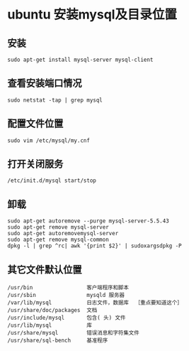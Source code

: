# ubuntu 安装mysql及目录位置

## 安装

```
sudo apt-get install mysql-server mysql-client
```

 

## 查看安装端口情况

```
sudo netstat -tap | grep mysql
```

 

## 配置文件位置

```
sudo vim /etc/mysql/my.cnf
```

 

## 打开关闭服务

```
/etc/init.d/mysql start/stop
```

 

## 卸载

```
sudo apt-get autoremove --purge mysql-server-5.5.43  
sudo apt-get remove mysql-server  
sudo apt-get autoremovemysql-server  
sudo apt-get remove mysql-common  
dpkg -l | grep ^rc| awk '{print $2}' | sudoxargsdpkg -P  
```

 

## 其它文件默认位置

```
/usr/bin                 客户端程序和脚本  
/usr/sbin                mysqld 服务器  
/var/lib/mysql           日志文件，数据库  ［重点要知道这个］  
/usr/share/doc/packages  文档  
/usr/include/mysql       包含( 头) 文件  
/usr/lib/mysql           库  
/usr/share/mysql         错误消息和字符集文件  
/usr/share/sql-bench     基准程序  
```